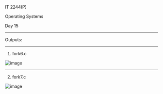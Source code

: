 IT 2244(P)

Operating Systems

Day 15

***********************************************************************************************************

Outputs:

***********************************************************************************************************

1) fork6.c

![image](https://github.com/user-attachments/assets/18085e99-061e-4e16-9d34-2100d9a280f4)


***********************************************************************************************************


2) fork7.c

![image](https://github.com/user-attachments/assets/0d2aba92-59a5-42c1-9942-f50a8ff29fc8)


